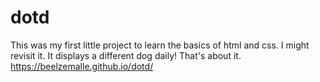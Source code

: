# dotd

This was my first little project to learn the basics of html and css. I might revisit it.
It displays a different dog daily! That's about it.
https://beelzemalle.github.io/dotd/
